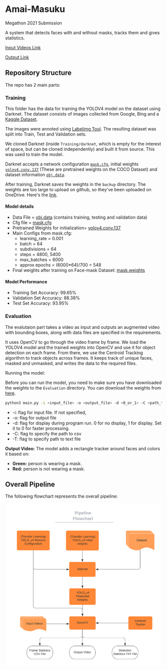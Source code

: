 # Amai-Masuku

Megathon 2021 Submission

A system that detects faces with and without masks, tracks them and gives statistics. 

[Input Videos Link](https://iiitaphyd-my.sharepoint.com/:f:/g/personal/arihanth_srikar_research_iiit_ac_in/Es1LrdXYd7xMkDpbierdVfYBOEZ76tWqFTRCyHA2057GBg?e=Ehp2Br)

[Output Link](https://iiitaphyd-my.sharepoint.com/:f:/g/personal/sidharth_giri_students_iiit_ac_in/Erk7sF-f5L5BjbTO4Y84eMYB8V4Bz3w5pPpnd2lQ7orSIQ?e=Rvfu1N)

## Repository Structure

The repo has 2 main parts:

### Training

This folder has the data for training the YOLOV4 model on the dataset using Darknet. The dataset consists of images collected from Google, Bing and a [Kaggle Dataset](https://www.kaggle.com/vtech6/medical-masks-dataset).

The images were annoted using [Labelimg Tool](https://github.com/tzutalin/labelImg). The resulting dataset was split into Train, Test and Validation sets.

We cloned Darknet (inside `Training/darknet`, which is empty for the interest of space, but can be cloned independently) and built it from source. This was used to train the model.

Darknet accepts a network configuration [`mask.cfg`](https://github.com/dkapur17/Amai-Masuku/blob/master/Training/mask.cfg), initial weights [`yolov4.conv.137`](https://github.com/AlexeyAB/darknet/releases/download/darknet_yolo_v3_optimal/yolov4.conv.137) (These are pretrained weights on the COCO Dataset) and dataset information [`obj.data`](https://github.com/dkapur17/Amai-Masuku/blob/master/Training/obj.data).

After training, Darknet saves the weights in the `backup` directory. The weights are too large to upload on github, so they've been uploaded on OneDrive. Here's the [link](https://iiitaphyd-my.sharepoint.com/:u:/g/personal/sidharth_giri_students_iiit_ac_in/EdcPoaXm0ZRImds55ekNgNoB2_MwChngyUsNQCN-D51eoA?e=fFzIf2).

#### Model details

- Data File = [obj.data](https://github.com/dkapur17/Amai-Masuku/blob/master/Training/obj.data) (contains training, testing and validation data)
- Cfg file = [mask.cfg](https://github.com/dkapur17/Amai-Masuku/blob/master/mask.cfg)
- Pretrained Weights for initialization= [yolov4.conv.137](https://github.com/AlexeyAB/darknet/releases/download/darknet_yolo_v3_optimal/yolov4.conv.137)
- Main Configs from mask.cfg:
  - learning_rate = 0.001
  - batch = 64
  - subdivisions = 64
  - steps = 4800, 5400
  - max_batches = 6000
  - approx epochs = (6000\*64)/700 = 548
- Final weights after training on Face-mask Dataset: [mask.weights](https://iiitaphyd-my.sharepoint.com/:u:/g/personal/sidharth_giri_students_iiit_ac_in/EdcPoaXm0ZRImds55ekNgNoB2_MwChngyUsNQCN-D51eoA?e=fFzIf2)

#### Model Performance

* Training Set Accuracy: 99.65%
* Validation Set Accuracy: 88.38%
* Test Set Accuracy: 93.95%

### Evaluation

The evalutaion part takes a video as input and outputs an augmented video with bounding boxes, along with data files are specified in the requirements.

It uses OpenCV to go through the video frame by frame. We load the YOLOV4 model and the trained weights into OpenCV and use it for object detection on each frame. From there, we use the Centroid Tracking algorithm to track objects across frames. It keeps track of unique faces, masked and unmasked, and writes the data to the required files.

Running the model:

Before you can run the model, you need to make sure you have downloaded the weights to the `Evaluation` directory. You can download the weights from [here](https://iiitaphyd-my.sharepoint.com/personal/sidharth_giri_students_iiit_ac_in/_layouts/15/onedrive.aspx?id=%2Fpersonal%2Fsidharth%5Fgiri%5Fstudents%5Fiiit%5Fac%5Fin%2FDocuments%2Fmask%2Eweights&parent=%2Fpersonal%2Fsidharth%5Fgiri%5Fstudents%5Fiiit%5Fac%5Fin%2FDocuments&originalPath=aHR0cHM6Ly9paWl0YXBoeWQtbXkuc2hhcmVwb2ludC5jb20vOnU6L2cvcGVyc29uYWwvc2lkaGFydGhfZ2lyaV9zdHVkZW50c19paWl0X2FjX2luL0VkY1BvYVhtMFpSSW1kczU1ZWtOZ05vQjJfTXdDaG5neVVzTlFDTi1ENTFlb0E%5FcnRpbWU9OTF1Z1p1aVcyVWc).

```bash
python3 main.py -i <input_file> -o <output_file> -d <0_or_1> -C <path_to_csv> -T <path_to_textfile>
```
- -i: flag for input file. If not specified, 
- -o: flag for output file 
- -d: flag for display during program run. 0 for no display, 1 for display. Set it to 0 for faster processing.
- -C: flag to specify the path to csv
- -T: flag to specify path to text file

**Output Video:** The model adds a rectangle tracker around faces and colors it based on:

- **Green:** person is wearing a mask.
- **Red:** person is not wearing a mask.

## Overall Pipeline

The following flowchart represents the overall pipeline:

<p align="center">
<img src="Flowchart.png" width="500" alt="Pipeline"/>
</p>
<!-- ![Pipeline](Flowchart.png =250x) -->
